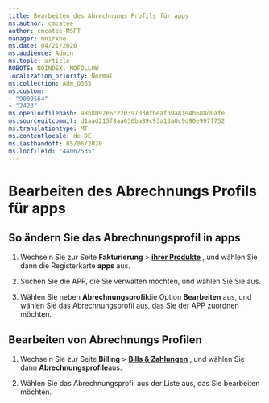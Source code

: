```yaml
---
title: Bearbeiten des Abrechnungs Profils für apps
ms.author: cmcatee
author: cmcatee-MSFT
manager: mnirkhe
ms.date: 04/21/2020
ms.audience: Admin
ms.topic: article
ROBOTS: NOINDEX, NOFOLLOW
localization_priority: Normal
ms.collection: Adm_O365
ms.custom:
- "9000564"
- "2423"
ms.openlocfilehash: 98b8092e6c22039703dfbeafb9a8194b688d0afe
ms.sourcegitcommit: d1aad215f8aa636ba89c93a13a0c9d90e997f752
ms.translationtype: MT
ms.contentlocale: de-DE
ms.lasthandoff: 05/06/2020
ms.locfileid: "44062535"
---
```

# <a name="edit-billing-profile-for-apps"></a>Bearbeiten des Abrechnungs Profils für apps

## <a name="to-change-the-billing-profile-on-apps"></a>So ändern Sie das Abrechnungsprofil in apps

1. Wechseln Sie zur Seite **Fakturierung** > **[ihrer Produkte](https://go.microsoft.com/fwlink/p/?linkid=842054)** , und wählen Sie dann die Registerkarte **apps** aus.

2. Suchen Sie die APP, die Sie verwalten möchten, und wählen Sie Sie aus.  

3. Wählen Sie neben **Abrechnungsprofil**die Option **Bearbeiten** aus, und wählen Sie das Abrechnungsprofil aus, das Sie der APP zuordnen möchten.

## <a name="edit-billing-profiles"></a>Bearbeiten von Abrechnungs Profilen

1. Wechseln Sie zur Seite **Billing** > **[Bills & Zahlungen](https://go.microsoft.com/fwlink/p/?linkid=848039)** , und wählen Sie dann **Abrechnungsprofile**aus.

2. Wählen Sie das Abrechnungsprofil aus der Liste aus, das Sie bearbeiten möchten.